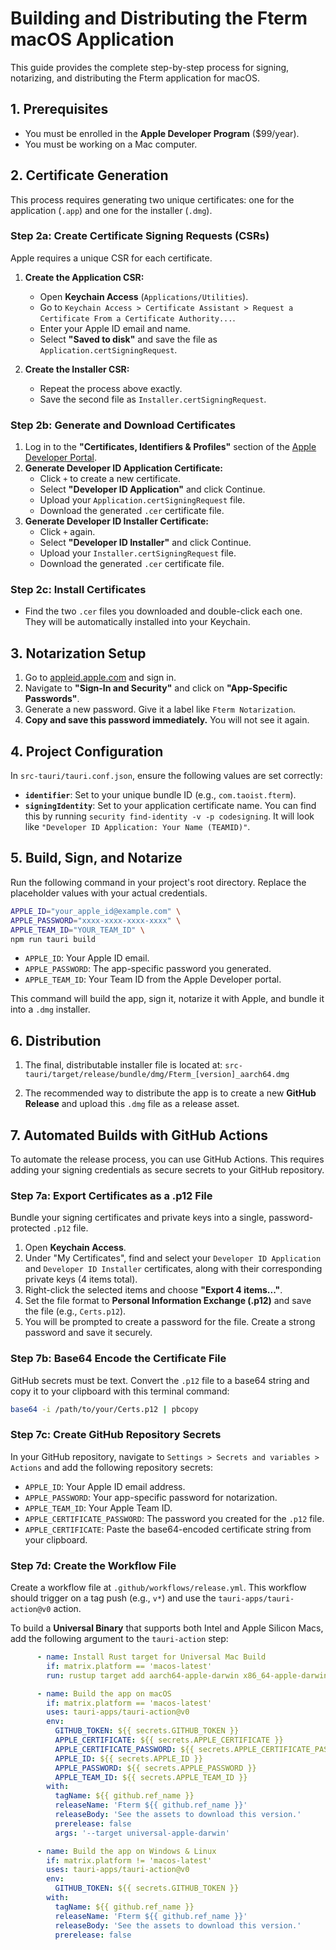 # Building and Distributing the Fterm macOS Application

This guide provides the complete step-by-step process for signing, notarizing, and distributing the Fterm application for macOS.

## 1. Prerequisites

- You must be enrolled in the **Apple Developer Program** ($99/year).
- You must be working on a Mac computer.

## 2. Certificate Generation

This process requires generating two unique certificates: one for the application (`.app`) and one for the installer (`.dmg`).

### Step 2a: Create Certificate Signing Requests (CSRs)

Apple requires a unique CSR for each certificate.

1.  **Create the Application CSR:**
    - Open **Keychain Access** (`Applications/Utilities`).
    - Go to `Keychain Access > Certificate Assistant > Request a Certificate From a Certificate Authority...`.
    - Enter your Apple ID email and name.
    - Select **"Saved to disk"** and save the file as `Application.certSigningRequest`.

2.  **Create the Installer CSR:**
    - Repeat the process above exactly.
    - Save the second file as `Installer.certSigningRequest`.

### Step 2b: Generate and Download Certificates

1.  Log in to the **"Certificates, Identifiers & Profiles"** section of the [Apple Developer Portal](https://developer.apple.com/account/resources/certificates/list).
2.  **Generate Developer ID Application Certificate:**
    - Click `+` to create a new certificate.
    - Select **"Developer ID Application"** and click Continue.
    - Upload your `Application.certSigningRequest` file.
    - Download the generated `.cer` certificate file.
3.  **Generate Developer ID Installer Certificate:**
    - Click `+` again.
    - Select **"Developer ID Installer"** and click Continue.
    - Upload your `Installer.certSigningRequest` file.
    - Download the generated `.cer` certificate file.

### Step 2c: Install Certificates

- Find the two `.cer` files you downloaded and double-click each one. They will be automatically installed into your Keychain.

## 3. Notarization Setup

1.  Go to [appleid.apple.com](https://appleid.apple.com) and sign in.
2.  Navigate to **"Sign-In and Security"** and click on **"App-Specific Passwords"**.
3.  Generate a new password. Give it a label like `Fterm Notarization`.
4.  **Copy and save this password immediately.** You will not see it again.

## 4. Project Configuration

In `src-tauri/tauri.conf.json`, ensure the following values are set correctly:

- **`identifier`**: Set to your unique bundle ID (e.g., `com.taoist.fterm`).
- **`signingIdentity`**: Set to your application certificate name. You can find this by running `security find-identity -v -p codesigning`. It will look like `"Developer ID Application: Your Name (TEAMID)"`.

## 5. Build, Sign, and Notarize

Run the following command in your project's root directory. Replace the placeholder values with your actual credentials.

```sh
APPLE_ID="your_apple_id@example.com" \
APPLE_PASSWORD="xxxx-xxxx-xxxx-xxxx" \
APPLE_TEAM_ID="YOUR_TEAM_ID" \
npm run tauri build
```

- `APPLE_ID`: Your Apple ID email.
- `APPLE_PASSWORD`: The app-specific password you generated.
- `APPLE_TEAM_ID`: Your Team ID from the Apple Developer portal.

This command will build the app, sign it, notarize it with Apple, and bundle it into a `.dmg` installer.

## 6. Distribution

1.  The final, distributable installer file is located at:
    `src-tauri/target/release/bundle/dmg/Fterm_[version]_aarch64.dmg`

2.  The recommended way to distribute the app is to create a new **GitHub Release** and upload this `.dmg` file as a release asset.

## 7. Automated Builds with GitHub Actions

To automate the release process, you can use GitHub Actions. This requires adding your signing credentials as secure secrets to your GitHub repository.

### Step 7a: Export Certificates as a .p12 File

Bundle your signing certificates and private keys into a single, password-protected `.p12` file.

1.  Open **Keychain Access**.
2.  Under "My Certificates", find and select your `Developer ID Application` and `Developer ID Installer` certificates, along with their corresponding private keys (4 items total).
3.  Right-click the selected items and choose **"Export 4 items..."**.
4.  Set the file format to **Personal Information Exchange (.p12)** and save the file (e.g., `Certs.p12`).
5.  You will be prompted to create a password for the file. Create a strong password and save it securely.

### Step 7b: Base64 Encode the Certificate File

GitHub secrets must be text. Convert the `.p12` file to a base64 string and copy it to your clipboard with this terminal command:

```sh
base64 -i /path/to/your/Certs.p12 | pbcopy
```

### Step 7c: Create GitHub Repository Secrets

In your GitHub repository, navigate to `Settings > Secrets and variables > Actions` and add the following repository secrets:

-   `APPLE_ID`: Your Apple ID email address.
-   `APPLE_PASSWORD`: Your app-specific password for notarization.
-   `APPLE_TEAM_ID`: Your Apple Team ID.
-   `APPLE_CERTIFICATE_PASSWORD`: The password you created for the `.p12` file.
-   `APPLE_CERTIFICATE`: Paste the base64-encoded certificate string from your clipboard.

### Step 7d: Create the Workflow File

Create a workflow file at `.github/workflows/release.yml`. This workflow should trigger on a tag push (e.g., `v*`) and use the `tauri-apps/tauri-action@v0` action.

To build a **Universal Binary** that supports both Intel and Apple Silicon Macs, add the following argument to the `tauri-action` step:

```yaml
      - name: Install Rust target for Universal Mac Build
        if: matrix.platform == 'macos-latest'
        run: rustup target add aarch64-apple-darwin x86_64-apple-darwin

      - name: Build the app on macOS
        if: matrix.platform == 'macos-latest'
        uses: tauri-apps/tauri-action@v0
        env:
          GITHUB_TOKEN: ${{ secrets.GITHUB_TOKEN }}
          APPLE_CERTIFICATE: ${{ secrets.APPLE_CERTIFICATE }}
          APPLE_CERTIFICATE_PASSWORD: ${{ secrets.APPLE_CERTIFICATE_PASSWORD }}
          APPLE_ID: ${{ secrets.APPLE_ID }}
          APPLE_PASSWORD: ${{ secrets.APPLE_PASSWORD }}
          APPLE_TEAM_ID: ${{ secrets.APPLE_TEAM_ID }}
        with:
          tagName: ${{ github.ref_name }}
          releaseName: 'Fterm ${{ github.ref_name }}'
          releaseBody: 'See the assets to download this version.'
          prerelease: false
          args: '--target universal-apple-darwin'

      - name: Build the app on Windows & Linux
        if: matrix.platform != 'macos-latest'
        uses: tauri-apps/tauri-action@v0
        env:
          GITHUB_TOKEN: ${{ secrets.GITHUB_TOKEN }}
        with:
          tagName: ${{ github.ref_name }}
          releaseName: 'Fterm ${{ github.ref_name }}'
          releaseBody: 'See the assets to download this version.'
          prerelease: false
```
